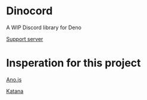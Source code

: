 # Dinocord
A WIP Discord library for Deno

[Support server](https://discord.gg/YpxKYM2cvE)
# Insperation for this project

[Ano.js](https://github.com/ItsYaBoiElijah11/Ano.js)

[Katana](https://github.com/stuyy/Katana)
